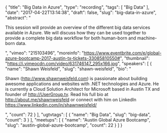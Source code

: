 {
  "title": "Big Data in Azure",
  "type": "recording",
  "tags": [
    "Big Data"
  ],
  "date": "2017-04-22T13:14:38",
  "draft": false,
  "slug": "big-data-in-azure",
  "abstract": "<p>This session will provide an overview of the different big data services available in Azure. We will discuss how they can be used together to provide a complete big data workflow for both human-born and machine-born data. </p>",
  "vimeo": "215103496",
  "moreinfo": "https://www.eventbrite.com/e/global-azure-bootcamp-2017-austin-tx-tickets-33085810550#",
  "thumbnail": "https://i.vimeocdn.com/video/631746147_295x166.jpg",
  "speakers": [
    {
      "name": "Shawn Weisfeld",
      "slug": "shawn-weisfeld",
      "bio": "<p>Shawn (http://www.shawnweisfeld.com) is passionate about building awesome applications and websites with .NET technologies and Azure. He is currently a Cloud Solution Architect for Microsoft based in Austin TX and founder of http://UserGroup.tv. Read his full bio at http://about.me/shawnweisfeld or connect with him on LinkedIn https://www.linkedin.com/in/shawnweisfeld/</p>",
      "count": 72
    }
  ],
  "ugtvtags": [
    {
      "name": "Big Data",
      "slug": "big-data",
      "count": 3
    }
  ],
  "meetups": [
    {
      "name": "Austin Global Azure Bootcamp",
      "slug": "austin-global-azure-bootcamp",
      "count": 22
    }
  ]
}